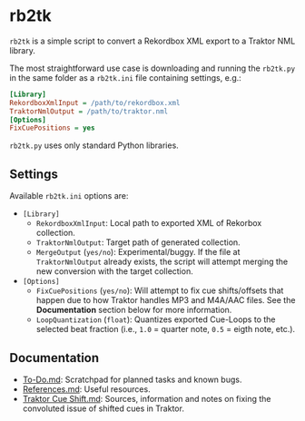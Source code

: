 # rb2tk

`rb2tk` is a simple script to convert a Rekordbox XML export to a Traktor NML library. 

The most straightforward use case is downloading and running the `rb2tk.py` in the same folder as a `rb2tk.ini` file containing settings, e.g.:

```ini
[Library]
RekordboxXmlInput = /path/to/rekordbox.xml
TraktorNmlOutput = /path/to/traktor.nml
[Options]
FixCuePositions = yes
```

`rb2tk.py` uses only standard Python libraries.

## Settings

Available `rb2tk.ini` options are:
- `[Library]`
  - `RekordboxXmlInput`: Local path to exported XML of Rekorbox collection.
  - `TraktorNmlOutput`: Target path of generated collection.
  - `MergeOutput` (`yes/no`): Experimental/buggy. If the file at `TraktorNmlOutput` already exists, the script will attempt merging the new conversion with the target collection. 
- `[Options]`
  - `FixCuePositions` (`yes/no`): Will attempt to fix cue shifts/offsets that happen due to how Traktor handles MP3 and M4A/AAC files. See the **Documentation** section below for more information.
  - `LoopQuantization` (`float`): Quantizes exported Cue-Loops to the selected beat fraction (i.e., `1.0` = quarter note, `0.5` = eigth note, etc.).

## Documentation

- [To-Do.md](doc/To-Do.md): Scratchpad for planned tasks and known bugs.
- [References.md](doc/References.md): Useful resources.
- [Traktor Cue Shift.md](doc/Traktor%20Cue%20Shift.md): Sources, information and notes on fixing the convoluted issue of shifted cues in Traktor.